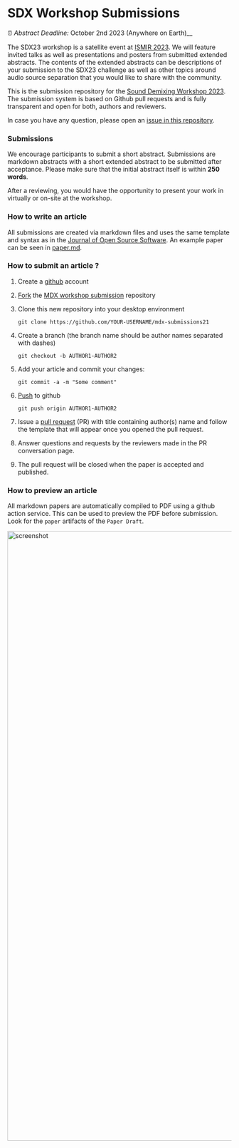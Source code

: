 # SDX Workshop Submissions

⏰ _Abstract Deadline:_ October 2nd 2023 (Anywhere on Earth)__

The SDX23 workshop is a satellite event at [ISMIR 2023](https://ismir2023.ismir.net/). We will feature invited talks as well as presentations and posters from submitted extended abstracts. The contents of the extended abstracts can be descriptions of your submission to the SDX23 challenge as well as other topics around audio source separation that you would like to share with the community.

This is the submission repository for the [Sound Demixing Workshop 2023](https://sdx-workshop.github.io). The submission system is based on Github pull requests and is fully transparent and open for both, authors and reviewers.

In case you have any question, please open an [issue in this repository](https://github.com/sdx-workshop/sdx-submissions/issues).

### Submissions

We encourage participants to submit a short abstract. Submissions are markdown abstracts with a short extended abstract to be submitted after acceptance. Please make sure that the initial abstract itself is within __250 words__.

After a reviewing, you would have the opportunity to present your work in virtually or on-site at the workshop.

### How to write an article

All submissions are created via markdown files and uses the same template and syntax as in the [Journal of Open Source Software](https://joss.readthedocs.io/en/latest/submitting.html). An example paper can be seen in [paper.md](/paper.md).

### How to submit an article ?

1. Create a [github](https://github.com) account

2. [Fork](https://help.github.com/articles/fork-a-repo/) the [MDX workshop submission](https://github.com/mdx-workshop/mdx-submissions21) repository

3. Clone this new repository into your desktop environment

   ```
   git clone https://github.com/YOUR-USERNAME/mdx-submissions21
   ```

4. Create a branch (the branch name should be author names separated with dashes)

   ```
   git checkout -b AUTHOR1-AUTHOR2
   ```

5. Add your article and commit your changes:

   ```
   git commit -a -m "Some comment"
   ```

6. [Push](https://help.github.com/articles/pushing-to-a-remote/) to github

   ```
   git push origin AUTHOR1-AUTHOR2
   ```

7. Issue a [pull request](https://help.github.com/articles/using-pull-requests/) (PR) with title containing author(s) name and follow the template that will appear once you opened the pull request.

9. Answer questions and requests by the reviewers made in the PR conversation page.

10. The pull request will be closed when the paper is accepted and published.

### How to preview an article

All markdown papers are automatically compiled to PDF using a github action service. This can be used to preview the PDF before submission. Look for the `paper` artifacts of the `Paper Draft`.

<img width="1369" alt="screenshot" src="https://user-images.githubusercontent.com/72940/128880968-51d10e51-c1d7-4892-bb4f-8071bb164594.png">
